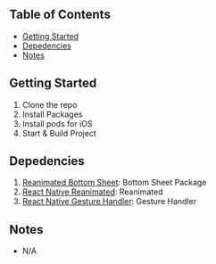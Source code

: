 ## Table of Contents

- [Getting Started](#getting-started)
- [Depedencies](#depedencies)
- [Notes](#notes)

## Getting Started

1. Clone the repo
2. Install Packages
3. Install pods for iOS
4. Start & Build Project

## Depedencies

1. [Reanimated Bottom Sheet](https://github.com/osdnk/react-native-reanimated-bottom-sheet): Bottom Sheet Package
2. [React Native Reanimated](https://github.com/software-mansion/react-native-reanimated): Reanimated
3. [React Native Gesture Handler](https://github.com/software-mansion/react-native-gesture-handler): Gesture Handler

## Notes

- N/A
